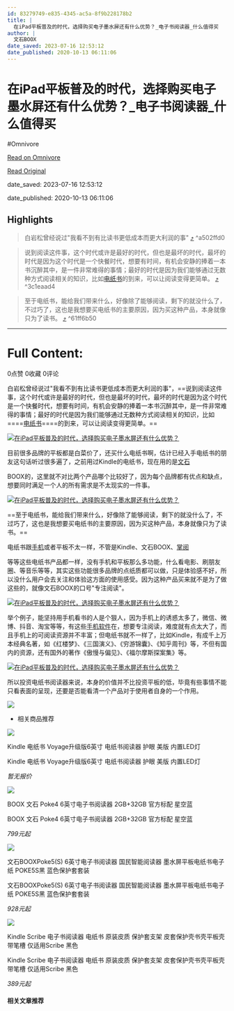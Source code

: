 ```yaml
---
id: 83279749-e835-4345-ac5a-8f9b228178b2
title: |
  在iPad平板普及的时代，选择购买电子墨水屏还有什么优势？_电子书阅读器_什么值得买
author: |
  文石BOOX
date_saved: 2023-07-16 12:53:12
date_published: 2020-10-13 06:11:06
---
```


# 在iPad平板普及的时代，选择购买电子墨水屏还有什么优势？_电子书阅读器_什么值得买
#Omnivore

[Read on Omnivore](https://omnivore.app/me/i-pad-1895f9ed7fa)

[Read Original](https://post.smzdm.com/p/ax0x08nd)

date_saved: 2023-07-16 12:53:12

date_published: 2020-10-13 06:11:06

## Highlights

> 白岩松曾经说过"我看不到有比读书更低成本而更大利润的事" [⤴️](https://omnivore.app/me/i-pad-1895f9ed7fa#a502ffd0-6756-447c-a867-dab7cff7deb7)  ^a502ffd0

> 说到阅读这件事，这个时代或许是最好的时代，但也是最坏的时代，最坏的时代是因为这个时代是一个快餐时代，想要有时间，有机会安静的捧着一本书沉醉其中，是一件非常难得的事情；最好的时代是因为我们能够通过无数种方式阅读相关的知识，比如[电纸书](https://www.smzdm.com/ju/s2qrzyp/)的到来，可以让阅读变得更简单。 [⤴️](https://omnivore.app/me/i-pad-1895f9ed7fa#3c1eaad4-9c90-4d93-8202-4acd9ecfe0b8)  ^3c1eaad4

> 至于电纸书，能给我们带来什么，好像除了能够阅读，剩下的就没什么了，不过巧了，这也是我想要买电纸书的主要原因，因为买这种产品，本身就像只为了读书。 [⤴️](https://omnivore.app/me/i-pad-1895f9ed7fa#61ff6b50-3cd1-4f01-b984-83a509460e16)  ^61ff6b50


--- 

# Full Content: 

0点赞 0收藏 0评论 

白岩松曾经说过"我看不到有比读书更低成本而更大利润的事"，==说到阅读这件事，这个时代或许是最好的时代，但也是最坏的时代，最坏的时代是因为这个时代是一个快餐时代，想要有时间，有机会安静的捧着一本书沉醉其中，是一件非常难得的事情；最好的时代是因为我们能够通过无数种方式阅读相关的知识，比如====[电纸书](https://www.smzdm.com/ju/s2qrzyp/)====的到来，可以让阅读变得更简单。==  

[![在iPad平板普及的时代，选择购买电子墨水屏还有什么优势？](https://proxy-prod.omnivore-image-cache.app/0x0,sGkC0NsCqRy2pYsvhYskR6JmwxFwzd3B2za1zXEC_JfM/https://am.zdmimg.com/202010/12/5f841239d2c787253.jpg_e1080.jpg)](https://post.smzdm.com/p/ax0x08nd/pic%5F2/)

目前很多品牌的平板都是白菜价了，还买什么电纸书啊，估计已经入手电纸书的朋友这句话听过很多遍了，之前用过Kindle的电纸书，现在用的是[文石](https://pinpai.smzdm.com/28453/)

BOOX的，这里就不对比两个产品哪个比较好了，因为每个品牌都有优点和缺点，想要同时满足一个人的所有需求是不太现实的一件事。

[![在iPad平板普及的时代，选择购买电子墨水屏还有什么优势？](https://proxy-prod.omnivore-image-cache.app/0x0,sMdTDeAhGVxrjdgUVrNqMjUT1MIH9ARe5C8T15mXzYDY/https://qnam.smzdm.com/202010/12/5f841239cdce87161.jpg_e1080.jpg)](https://post.smzdm.com/p/ax0x08nd/pic%5F3/)

==至于电纸书，能给我们带来什么，好像除了能够阅读，剩下的就没什么了，不过巧了，这也是我想要买电纸书的主要原因，因为买这种产品，本身就像只为了读书。==

电纸书跟[手机](https://www.smzdm.com/fenlei/zhinengshouji/)或者平板不太一样，不管是Kindle、文石BOOX、[掌阅](https://pinpai.smzdm.com/30023/)

等等这些电纸书产品都一样，没有手机和平板那么多功能，什么看电影、刷朋友圈、等音乐等等，其实这些功能很多品牌的点纸质都可以做，只是体验感不好，所以没什么用户会去关注和体验这方面的使用感受。因为这种产品买来就不是为了做这些的，就像文石BOOX的口号"专注阅读"。

[![在iPad平板普及的时代，选择购买电子墨水屏还有什么优势？](https://proxy-prod.omnivore-image-cache.app/0x0,sISR1OqBK8DzmE6itJ3LBtyJ2oPC9CcIt82MRKk_RSL4/https://qnam.smzdm.com/202010/12/5f841239ca053865.png_e1080.jpg)](https://post.smzdm.com/p/ax0x08nd/pic%5F4/)

举个例子，能坚持用手机看书的人是个狠人，因为手机上的诱惑太多了，微信、微博、抖音、淘宝等等，有这些[手机软件](https://www.smzdm.com/fenlei/shoujiruanjian/)在，想要专注阅读，难度就有点太大了，而且手机上的可阅读资源并不丰富；但电纸书就不一样了，比如Kindle，有成千上万本经典名著，如《红楼梦》、《三国演义》、《穷游锦囊》、《知乎周刊》等，不但有国内的资源，还有国外的著作《傲慢与偏见》、《福尔摩斯探案集》等。

[![在iPad平板普及的时代，选择购买电子墨水屏还有什么优势？](https://proxy-prod.omnivore-image-cache.app/0x0,sdgnF9rZ43BHKZo_oZ0Og9Y24f2iHP_d9cx3AkCd5MB4/https://qnam.smzdm.com/202010/12/5f841239cca1b4524.gif_e1080.jpg)](https://post.smzdm.com/p/ax0x08nd/pic%5F5/)

所以投资电纸书阅读器来说，本身的价值并不比投资平板的低，毕竟有些事情不能只看表面的呈现，还要是否能看清一个产品对于使用者自身的一个作用。

![](https://proxy-prod.omnivore-image-cache.app/0x0,sy8k-Zk2DV4DwSCB9JtgLuPJ2bATbi4LmuR7EG0cQNW0/https://res.smzdm.com/pc/pc_shequ/dist/img/the-end.png)

* 相关商品推荐

![](https://proxy-prod.omnivore-image-cache.app/0x0,s5QBT-ikcDiBVwhM064ZGQQWqf2YpMq6Z3ep06tzFePM/https://qny.smzdm.com/202307/14/64b11027377a96970.jpg_a200.jpg)

Kindle 电纸书 Voyage升级版6英寸 电纸书阅读器 护眼 美版 内置LED灯

Kindle 电纸书 Voyage升级版6英寸 电纸书阅读器 护眼 美版 内置LED灯

_暂无报价_

![](https://proxy-prod.omnivore-image-cache.app/0x0,so9wQ_juzwldX61y9luOS2o2QLckhDj7en28zVnVlGyA/https://qny.smzdm.com/202307/04/64a3ac8235a0d3901.jpg_a200.jpg)

BOOX 文石 Poke4 6英寸电子书阅读器 2GB+32GB 官方标配 星空蓝

BOOX 文石 Poke4 6英寸电子书阅读器 2GB+32GB 官方标配 星空蓝

_799元起_

![](https://proxy-prod.omnivore-image-cache.app/0x0,sd5VkxssAkwfK9aTjUADhpvhOAiUgBf_qpmb-Y045_DA/https://qny.smzdm.com/202306/21/64927dce294696637.jpg_a200.jpg)

文石BOOXPoke5(S) 6英寸电子书阅读器 国民智能阅读器 墨水屏平板电纸书电子纸 POKE5S黑 蓝色保护套套装

文石BOOXPoke5(S) 6英寸电子书阅读器 国民智能阅读器 墨水屏平板电纸书电子纸 POKE5S黑 蓝色保护套套装

_928元起_

![](https://proxy-prod.omnivore-image-cache.app/0x0,sEH-VudnNkEXV7xq97cV9hmG05NdPZWwyVnsqXgyU0s0/https://qny.smzdm.com/202306/20/6490e14acbd7d5438.jpg_a200.jpg)

Kindle Scribe 电子书阅读器 电纸书 原装皮质 保护套支架 皮套保护壳书壳平板壳 带笔槽 仅适用Scribe 黑色

Kindle Scribe 电子书阅读器 电纸书 原装皮质 保护套支架 皮套保护壳书壳平板壳 带笔槽 仅适用Scribe 黑色

_389元起_

#### 相关文章推荐
